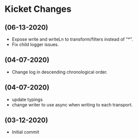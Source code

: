 # Kicket Changes

## (06-13-2020)

- Expose write and writeLn to transform/filters instead of "*".
- Fix child logger issues.

## (04-07-2020)

- Change log in descending chronological order.

## (04-07-2020)

- update typings
- change writer to use async when writing to each transport.

## (03-12-2020)

- Initial commit